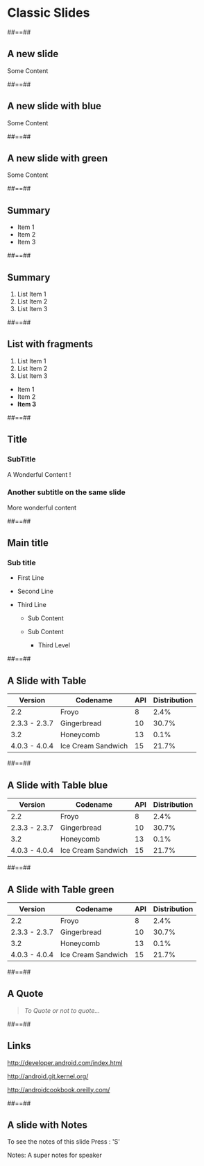 <!-- .slide: class="transition" -->

# Classic Slides

##==##

<!-- .slide: data-background="./assets/images/pexels-miguel-á-padriñán-engrenage-1-shadow-revert.jpeg" -->
## A new slide

Some Content

##==##

<!-- .slide: class="blue" -->

## A new slide with blue

Some Content

##==##

<!-- .slide: class="green" -->

## A new slide with green

Some Content

##==##

## Summary 

* Item 1
* Item 2
* Item 3

##==##

## Summary 


1. List Item 1
2. List Item 2
2. List Item 3


##==##

## List with fragments 


1. List Item 1
2. List Item 2
2. List Item 3
<!-- .element: class="list-fragment" -->

* Item 1
* Item 2
* **Item 3**
<!-- .element: class="list-fragment" -->


##==##


## Title

### SubTitle

A Wonderful Content !

### Another subtitle on the same slide

More wonderful content

##==##

## Main title

### Sub title

* First Line

* Second Line

* Third Line

    * Sub Content

    * Sub Content

      * Third Level


##==##

## A Slide with Table

|Version|Codename|API|Distribution|
|-----|------|-|----------|
|2.2|Froyo|8|2.4%|
|2.3.3 - 2.3.7|Gingerbread|10|30.7%|
|3.2|Honeycomb|13|0.1%|
|4.0.3 - 4.0.4|Ice Cream Sandwich|15|21.7%|


##==##
<!-- .slide: class="blue" -->

## A Slide with Table blue

|Version|Codename|API|Distribution|
|-----|------|-|----------|
|2.2|Froyo|8|2.4%|
|2.3.3 - 2.3.7|Gingerbread|10|30.7%|
|3.2|Honeycomb|13|0.1%|
|4.0.3 - 4.0.4|Ice Cream Sandwich|15|21.7%|

##==##

<!-- .slide: class="green" -->

## A Slide with Table green

|Version|Codename|API|Distribution|
|-----|------|-|----------|
|2.2|Froyo|8|2.4%|
|2.3.3 - 2.3.7|Gingerbread|10|30.7%|
|3.2|Honeycomb|13|0.1%|
|4.0.3 - 4.0.4|Ice Cream Sandwich|15|21.7%|


##==##
## A Quote


<blockquote>
<cite>
  To Quote or not to quote...
</cite>
</blockquote>


##==##

## Links


http://developer.android.com/index.html

http://android.git.kernel.org/

http://androidcookbook.oreilly.com/


##==##

## A slide with Notes

To see the notes of this slide Press : 'S'

Notes:
A super notes for speaker
